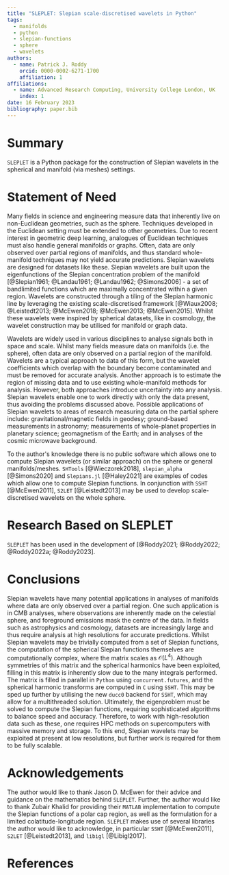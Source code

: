 ```yaml
---
title: "SLEPLET: Slepian scale-discretised wavelets in Python"
tags:
  - manifolds
  - python
  - slepian-functions
  - sphere
  - wavelets
authors:
  - name: Patrick J. Roddy
    orcid: 0000-0002-6271-1700
    affiliation: 1
affiliations:
  - name: Advanced Research Computing, University College London, UK
    index: 1
date: 16 February 2023
bibliography: paper.bib
---
```


# Summary

`SLEPLET` is a Python package for the construction of Slepian wavelets in the spherical and manifold (via meshes) settings.

# Statement of Need

Many fields in science and engineering measure data that inherently live on non-Euclidean geometries, such as the sphere. Techniques developed in the Euclidean setting must be extended to other geometries. Due to recent interest in geometric deep learning, analogues of Euclidean techniques must also handle general manifolds or graphs. Often, data are only observed over partial regions of manifolds, and thus standard whole-manifold techniques may not yield accurate predictions. Slepian wavelets are designed for datasets like these. Slepian wavelets are built upon the eigenfunctions of the Slepian concentration problem of the manifold [@Slepian1961; @Landau1961; @Landau1962; @Simons2006] - a set of bandlimited functions which are maximally concentrated within a given region. Wavelets are constructed through a tiling of the Slepian harmonic line by leveraging the existing scale-discretised framework [@Wiaux2008; @Leistedt2013; @McEwen2018; @McEwen2013; @McEwen2015]. Whilst these wavelets were inspired by spherical datasets, like in cosmology, the wavelet construction may be utilised for manifold or graph data.

Wavelets are widely used in various disciplines to analyse signals both in space and scale. Whilst many fields measure data on manifolds (i.e. the sphere), often data are only observed on a partial region of the manifold. Wavelets are a typical approach to data of this form, but the wavelet coefficients which overlap with the boundary become contaminated and must be removed for accurate analysis. Another approach is to estimate the region of missing data and to use existing whole-manifold methods for analysis. However, both approaches introduce uncertainty into any analysis. Slepian wavelets enable one to work directly with only the data present, thus avoiding the problems discussed above. Possible applications of Slepian wavelets to areas of research measuring data on the partial sphere include: gravitational/magnetic fields in geodesy; ground-based measurements in astronomy; measurements of whole-planet properties in planetary science; geomagnetism of the Earth; and in analyses of the cosmic microwave background.

To the author's knowledge there is no public software which allows one to compute Slepian wavelets (or similar approach) on the sphere or general manifolds/meshes. `SHTools` [@Wieczorek2018], `slepian_alpha` [@Simons2020] and `Slepians.jl` [@Haley2021] are examples of codes which allow one to compute Slepian functions. In conjunction with `SSHT` [@McEwen2011], `S2LET` [@Leistedt2013] may be used to develop scale-discretised wavelets on the whole sphere.

# Research Based on SLEPLET

`SLEPLET` has been used in the development of [@Roddy2021; @Roddy2022; @Roddy2022a; @Roddy2023].

# Conclusions

Slepian wavelets have many potential applications in analyses of manifolds where data are only observed over a partial region. One such application is in CMB analyses, where observations are inherently made on the celestial sphere, and foreground emissions mask the centre of the data. In fields such as astrophysics and cosmology, datasets are increasingly large and thus require analysis at high resolutions for accurate predictions. Whilst Slepian wavelets may be trivially computed from a set of Slepian functions, the computation of the spherical Slepian functions themselves are computationally complex, where the matrix scales as $\mathcal{O}(L^{4})$. Although symmetries of this matrix and the spherical harmonics have been exploited, filling in this matrix is inherently slow due to the many integrals performed. The matrix is filled in parallel in `Python` using `concurrent.futures`, and the spherical harmonic transforms are computed in `C` using `SSHT`. This may be sped up further by utilising the new `ducc0` backend for `SSHT`, which may allow for a multithreaded solution. Ultimately, the eigenproblem must be solved to compute the Slepian functions, requiring sophisticated algorithms to balance speed and accuracy. Therefore, to work with high-resolution data such as these, one requires HPC methods on supercomputers with massive memory and storage. To this end, Slepian wavelets may be exploited at present at low resolutions, but further work is required for them to be fully scalable.

# Acknowledgements

The author would like to thank Jason D. McEwen for their advice and guidance on the mathematics behind `SLEPLET`. Further, the author would like to thank Zubair Khalid for providing their `MATLAB` implementation to compute the Slepian functions of a polar cap region, as well as the formulation
for a limited colatitude-longitude region. `SLEPLET` makes use of several libraries the author would like to acknowledge, in particular `SSHT` [@McEwen2011], `S2LET` [@Leistedt2013], and `libigl` [@Libigl2017].

# References
